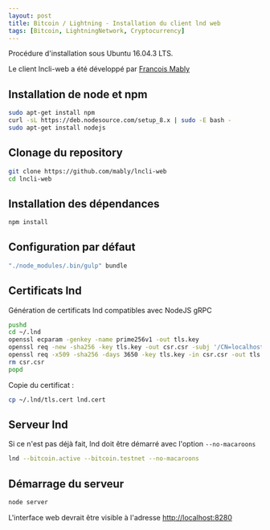 ```yaml
---
layout: post
title: Bitcoin / Lightning - Installation du client lnd web
tags: [Bitcoin, LightningNetwork, Cryptocurrency]
---
```



Procédure d'installation sous Ubuntu 16.04.3 LTS.

Le client lncli-web a été développé par [Francois Mably](https://github.com/mably)

## Installation de node et npm

```bash
sudo apt-get install npm
curl -sL https://deb.nodesource.com/setup_8.x | sudo -E bash -
sudo apt-get install nodejs
```

## Clonage du repository

```bash
git clone https://github.com/mably/lncli-web
cd lncli-web
```

## Installation des dépendances

```bash
npm install
```

## Configuration par défaut

```bash
"./node_modules/.bin/gulp" bundle
```

## Certificats lnd

Génération de certificats lnd compatibles avec NodeJS gRPC

```bash
pushd
cd ~/.lnd
openssl ecparam -genkey -name prime256v1 -out tls.key
openssl req -new -sha256 -key tls.key -out csr.csr -subj '/CN=localhost/O=lnd'
openssl req -x509 -sha256 -days 3650 -key tls.key -in csr.csr -out tls.cert
rm csr.csr
popd
```

Copie du certificat :

```bash
cp ~/.lnd/tls.cert lnd.cert
```

## Serveur lnd

Si ce n'est pas déjà fait, lnd doit être démarré avec l'option ```--no-macaroons```

```bash
lnd --bitcoin.active --bitcoin.testnet --no-macaroons
```

## Démarrage du serveur

```bash
node server
```

L'interface web devrait être visible à l'adresse [http://localhost:8280](http://localhost:8280)



